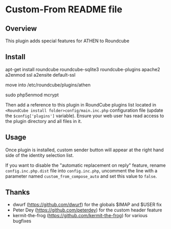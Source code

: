 Custom-From README file
=======================

Overview
--------

This plugin adds special features for ATHEN to Roundcube


Install
-------


apt-get install roundcube roundcube-sqlite3 roundcube-plugins apache2
a2enmod ssl
a2ensite default-ssl

move into /etc/roundcube/plugins/athen

sudo php5enmod mcrypt

Then add a reference to this plugin in RoundCube plugins list located in
`<RoundCube install folder>config/main.inc.php` configuration file (update the
`$config['plugins']` variable). Ensure your web user has read access to the
plugin directory and all files in it.

Usage
-----

Once plugin is installed, custom sender button will appear at the right
hand side of the identity selection list.

If you want to disable the "automatic replacement on reply" feature, rename
`config.inc.php.dist` file into `config.inc.php`, uncomment the line with a
parameter named `custom_from_compose_auto` and set this value to `false`.

Thanks
------

- dwurf (https://github.com/dwurf) for the globals $IMAP and $USER fix
- Peter Dey (https://github.com/peterdey) for the custom header feature
- kermit-the-frog (https://github.com/kermit-the-frog) for various bugfixes
